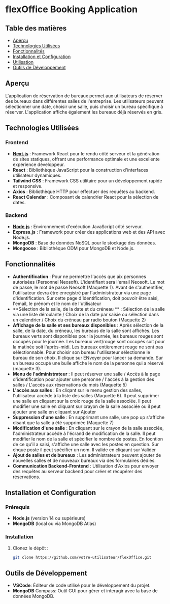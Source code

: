 # flexOffice Booking Application

## Table des matières
- [Aperçu](#aperçu)
- [Technologies Utilisées](#technologies-utilisées)
- [Fonctionnalités](#fonctionnalités)
- [Installation et Configuration](#installation-et-configuration)
- [Utilisation](#utilisation)
- [Outils de Développement](#outils-de-développement)

## Aperçu
L'application de réservation de bureaux permet aux utilisateurs de réserver des bureaux dans différentes salles de l'entreprise. Les utilisateurs peuvent sélectionner une date, choisir une salle, puis choisir un bureau spécifique à réserver. L'application affiche également les bureaux déjà réservés en gris.

## Technologies Utilisées
### Frontend
- **[Next.js](https://nextjs.org/)** : Framework React pour le rendu côté serveur et la génération de sites statiques, offrant une performance optimale et une excellente expérience développeur.
- **React** : Bibliothèque JavaScript pour la construction d'interfaces utilisateur dynamiques.
- **Tailwind CSS** : Framework CSS utilitaire pour un développement rapide et responsive.
- **Axios** : Bibliothèque HTTP pour effectuer des requêtes au backend.
- **React Calendar** : Composant de calendrier React pour la sélection de dates.

### Backend
- **[Node.js](https://nodejs.org/)** : Environnement d'exécution JavaScript côté serveur.
- **Express.js** : Framework pour créer des applications web et des API avec Node.js.
- **MongoDB** : Base de données NoSQL pour le stockage des données.
- **Mongoose** : Bibliothèque ODM pour MongoDB et Node.js.

## Fonctionnalités
- **Authentification** : Pour ne permettre l'accès que aix personnes autorisées (Personnel Neosoft). L'identifiant sera l'email Neosoft. Le mot de passe, le mot de passe Neosoft (Maquette 1). Avant de s'authentifier, l'utilisateur devra être enregistré par l'administrateur via une page d'identification. Sur cette page d'identification, doit pouvoir être saisi, l'email, le prénom et le nom de l'utilisateur
- **Sélection de la salle, de la date et du créneau ** : Sélection de la salle via une liste déroulante / Choix de la date par saisie ou sélection dans un calendrier / Choix du créneau par radio bouton (Maquette 2)
- **Affichage de la salle et ses bureaux disponibles** : Après sélection de la salle, de la date, du créneau, les bureaus de la salle sont affichés. Les bureaux verts sont disponibles pour la journée, les bureaux rouges sont occupés pour le journée. Les bureaux vert/rouge sont occupés soit pour la matinée soit l'après-midi. Les bureaux entièrement rouge ne sont pas sélectionnable. Pour choisir son bureau l'utilisateur sélectionne le bureau de son choix. Il clique sur ENvoyer pour lancer sa demande. Sur un bureau occupé une bulle affiche le nom de la personne qui a réservé (maquette 3).
- **Menu de l'administrateur** : Il peut réserver une salle / Accès à la page d'identification pour ajouter une personne / l'accès à la gestion des salles / L'accès aux réservations du mois (Maquette 5)
- **L'accès aux salles** : En cliqant sur le menu gestion des salles, l'utilisateur accède à la liste des salles (Maquette 6). Il peut supprimer une salle en cliquant sur la croix rouge de la salle associée. Il peut modifier une salle en cliquant sur crayon de la salle associée ou il peut ajouter une salle en cliquant sur Ajouter
- **Suppression d'une salle** : En supprimant une salle, une pop up s'affiche disant que la salle a été supprimée (Maquette 7)
- **Modification d'une salle** : En cliquant sur le crayon de la salle associée, l'administrateur accède à l'écrand de modification de la salle. Il peut modifier le nom de la salle et spécifier le nombre de postes. En focntion de ce qu'il a saisi, s'affiche une salle avec les postes en question. Sur chque poste il peut spécifier un nom. Il valide en cliqaunt sur Valider
- **Ajout de salles et de bureaux** : Les administrateurs peuvent ajouter de nouvelles salles et de nouveaux bureaux via des formulaires dédiés.
- **Communication Backend-Frontend** : Utilisation d'Axios pour envoyer des requêtes au serveur backend pour créer et récupérer des réservations.

## Installation et Configuration
### Prérequis
- **Node.js** (version 14 ou supérieure)
- **MongoDB** (local ou via MongoDB Atlas)

### Installation
1. Clonez le dépôt :
   ```bash
   git clone https://github.com/votre-utilisateur/flexOffice.git

## Outils de Développement
- **VSCode**: Éditeur de code utilisé pour le développement du projet.
- **MongoDB** Compass: Outil GUI pour gérer et interagir avec la base de données MongoDB.
   
